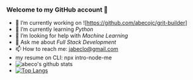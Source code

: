 ### Welcome to my GitHub account 👋

- 🔭  I’m currently working on ![https://github.com/abecojc/grit-builder]
- 🌱  I’m currently learning *Python*
- 🤔  I’m looking for help with *Machine Learning*
- 💬  Ask me about *Full Stack Development*
- 📫  How to reach me: jabeclo@gmail.com
- my resume on CLI: npx intro-node-me
- ![abeco's github stats](https://github-readme-stats.vercel.app/api?username=abecojc) 
- [![Top Langs](https://github-readme-stats.vercel.app/api/top-langs/?username=abecojc)](https://github.com/abecojc/github-readme-stats)
